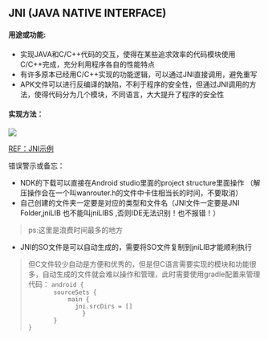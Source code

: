 
## JNI (JAVA NATIVE INTERFACE)
#### 用途或功能:
* 实现JAVA和C/C++代码的交互，使得在某些追求效率的代码模块使用C/C++完成，充分利用程序各自的性能特点
* 有许多原本已经用C/C++实现的功能逻辑，可以通过JNI直接调用，避免重写
* APK文件可以进行反编译的缺陷，不利于程序的安全性，但通过JNI调用的方法，使得代码分为几个模块，不同语言，大大提升了程序的安全性

#### 实现方法：
![](http://a.hiphotos.baidu.com/baike/c0%3Dbaike80%2C5%2C5%2C80%2C26/sign=f652ae8d7cd98d1062d904634056d36b/34fae6cd7b899e51d73c026542a7d933c8950d14.jpg)

[REF：JNI示例](http://www.cnblogs.com/wzben/p/5733571.html)

错误警示或备忘：
* NDK的下载可以直接在Android studio里面的project structure里面操作 （解压操作会在一个叫wanrouter.h的文件中卡住相当长的时间，不要取消）
* 自己创建的文件夹一定要是对应的类型和文件名（JNI文件一定要是JNI Folder,jniLIB 也不能叫jniLIBS ,否则IDE无法识别！也不报错！）
> ps:这里是浪费时间最多的地方
* JNI的SO文件是可以自动生成的，需要将SO文件复制到jniLIB才能顺利执行
> 但C文件较少自动是方便和优秀的，但是但C语言需要实现的模块和功能很多，自动生成的文件就会难以操作和管理，此时需要使用gradle配置来管理
代码：
`android {`  
`       sourceSets {`  
`           main {`  
`             jni.srcDirs = []`  
`               }`  
`       }`  
`}`  
